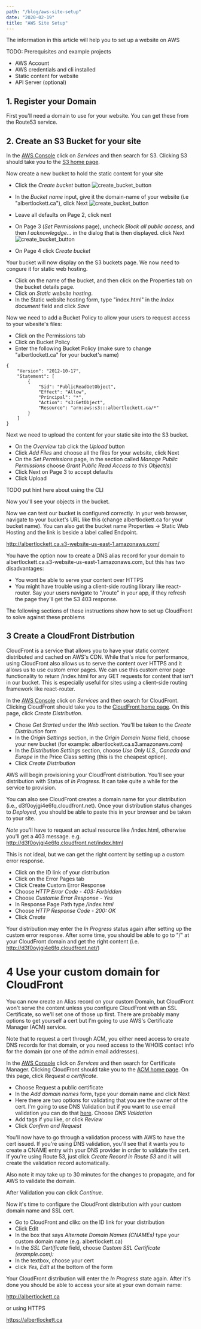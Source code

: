 ```yaml
---
path: "/blog/aws-site-setup"
date: "2020-02-19"
title: "AWS Site Setup"
---
```




<!-- ![create_bucket_button](../pic_1.png) -->
<!-- ![create_bucket_button](../../pic_1.png) -->
<!-- ![create_bucket_button](/images/pic_1.png) -->
<!-- ![create_bucket_button](/markdown-pages/pic_1.png) -->
<!-- ![create_bucket_button](../markdown-pages/pic_1.png)
![create_bucket_button](src/markdown-pages/pic_1.png)
![create_bucket_button](/blog/aws-site-setup/part_2/pic_1.png)
![create_bucket_button](../images/gatsby-astronaut.png) -->

The information in this article will help you to set up a website on AWS

TODO: Prerequisites and example projects
- AWS Account
- AWS credentials and cli installed
- Static content for website
- API Server (optional)

## 1. Register your Domain

First you'll need a domain to use for your website. You can get these from the Route53 service.

## 2. Create an S3 Bucket for your site

In the [AWS Console](https://console.aws.amazon.com/console/home) click on _Services_ and then search for S3. Clicking
S3 should take you to the [S3 home page](https://s3.console.aws.amazon.com/s3/home).

Now create a new bucket to hold the static content for your site
- Click the _Create bucket_ button
  ![create_bucket_button](./aws-site-setup/part_2/pic_1.png)

- In the _Bucket name_ input, give it the domain-name of your website (i.e "albertlockett.ca"), click Next
 ![create_bucket_button](./aws-site-setup/part_2/pic_2.png)
- Leave all defaults on Page 2, click next
- On Page 3 (_Set Permissions_ page), uncheck _Block all public access_, and then _I acknowlegdge..._ in the dialog that
  is then displayed. click Next
  ![create_bucket_button](./aws-site-setup/part_2/pic_3.png)
- On Page 4 click _Create bucket_


Your bucket will now display on the S3 buckets page. We now need to congure it for static web hosting. 
- Click on the name of the bucket, and then click on the Properties tab on the bucket details page. 
- Click on _Static website hosting_.
- In the Static website hosting form, type "index.html" in the _Index document_ field and click _Save_

Now we need to add a Bucket Policy to allow your users to request access to your wbesite's files:
- Click on the Permissions tab
- Click on Bucket Policy
- Enter the following Bucket Policy (make sure to change "albertlockett.ca" for your bucket's name)
```
{
    "Version": "2012-10-17",
    "Statement": [
        {
            "Sid": "PublicReadGetObject",
            "Effect": "Allow",
            "Principal": "*",
            "Action": "s3:GetObject",
            "Resource": "arn:aws:s3:::albertlockett.ca/*"
        }
    ]
}
```

Next we need to upload the content for your static site into the S3 bucket.
- On the _Overview_ tab click the _Upload_ button
- Click _Add Files_ and choose all the files for your website, click Next
- On the _Set Permissions_ page, in the section called _Manage Public Permissions_ choose _Grant Public Read Access 
  to this Object(s)_
- Click Next on Page 3 to accept defaults
- Click Upload

TODO put hint here about using the CLI

Now you'll see your objects in the bucket.

Now we can test our bucket is configured correctly. In your web browser, navigate to your bucket's URL like this
(change albertlockett.ca for your bucket name). You can also get the bucket name Properties -> Static Web Hosting and 
the link is beside a label called Endpoint.

http://albertlockett.ca.s3-website-us-east-1.amazonaws.com/

You have the option now to create a DNS alias record for your domain to 
albertlockett.ca.s3-website-us-east-1.amazonaws.com, but this has two disadvantages:
- You wont be able to serve your content over HTTPS
- You might have trouble using a client-side routing library like react-router. Say your users navigate to "/route" in
  your app, if they refresh the page they'll get the S3 403 response.

The following sections of these instructions show how to set up CloudFront to solve against these problems

## 3 Create a CloudFront Distrbution

CloudFront is a service that allows you to have your static content distributed and cached on AWS's CDN. While that's
nice for performance, using CloudFront also allows us to serve the content over HTTPS and it allows us to use custom
error pages. We can use this custom error page functionality to return /index.html for any GET requests for content that
isn't in our bucket. This is especially useful for sites using a client-side routing framework like react-router.

In the [AWS Console](https://console.aws.amazon.com/console/home) click on _Services_ and then search for CloudFront. 
Clicking CloudFront should take you to the [CloudFront home page](https://console.aws.amazon.com/cloudfront/home). On
this page, click _Create Distribution_.

- Chose _Get Started_ under the _Web_ section. You'll be taken to the _Create Distribution_ form
- In the _Origin Settings_ section, in the _Origin Domain Name_ field, choose your new bucket (for example: 
  albertlockett.ca.s3.amazonaws.com)
- In the _Distribution Settings_ section, choose _Use Only U.S., Canada and Europe_ in the Price Class setting (this is
  the cheapest option).
- Click _Create Distribution_

AWS will begin provisioning your CloudFront distribution. You'll see your distribution with Status of _In Progress_. It 
can take quite a while for the service to provision.

You can also see CloudFront creates a domain name for your distribution (i.e., d3f0oyjgi4e6fq.cloudfront.net). Once your 
distribution status changes to _Deployed_, you should be able to paste this in your browser and be taken to your site.

_Note_ you'll have to request an actual resource like /index.html, otherwise you'll get a 403 message. e.g.
http://d3f0oyjgi4e6fq.cloudfront.net/index.html

This is not ideal, but we can get the right content by setting up a custom error response. 

- Click on the ID link of your distribution
- Click on the Error Pages tab
- Click Create Custom Error Response
- Choose _HTTP Error Code_ - _403: Forbidden_
- Choose _Customie Error Response_ - _Yes_
- In Response Page Path type _/index.html_
- Choose _HTTP Response Code_ - _200: OK_
- Click _Create_

Your distribution may enter the _In Progress_ status again after setting up the custom error response. After some time,
you should be able to go to "/" at your CloudFront domain and get the right content (i.e. 
http://d3f0oyjgi4e6fq.cloudfront.net/)


# 4 Use your custom domain for CloudFront

You can now create an Alias record on your custom Domain, but CloudFront won't serve the content unless you configure
CloudFront with an SSL Certificate, so we'll set one of those up first. There are probably many options to get yourself
a cert but I'm going to use AWS's Certificate Manager (ACM) service.

Note that to request a cert through ACM, you either need access to create DNS records for that domain, or you need 
access to the WHOIS contact info for the domain (or one of the admin email addresses).

In the [AWS Console](https://console.aws.amazon.com/console/home) click on _Services_ and then search for Certificate 
Manager. Clicking CloudFront should take you to the [ACM home page](https://console.aws.amazon.com/acm/hom). On
this page, click _Request a certificate_.

- Choose Request a public certificate
- In the _Add domain names_ form, type your domain name and click Next
- Here there are two options for validating that you are the owner of the cert. I'm going to use DNS Validation but if
  you want to use email validation you can do that 
  [here](https://docs.aws.amazon.com/acm/latest/userguide/gs-acm-validate-email.html). Choose _DNS Validation_
- Add tags if you like, or click _Review_
- Click _Confirm and Request_

You'll now have to go through a validation process with AWS to have the cert issued. If you're using DNS validation,
you'll see that it wants you to create a CNAME entry with your DNS provider in order to validate the cert. If you're 
using Route 53, just click _Create Record in Route 53_ and it will create the validation record automatically.

Also note it may take up to 30 minutes for the changes to propagate, and for AWS to validate the domain.

After Validation you can click _Continue_.

Now it's time to configure the CloudFront distribution with your custom domain name and SSL cert. 
- Go to CloudFront and clikc on the ID link for your distribution
- Click Edit
- In the box that says _Alternate Domain Names (CNAMEs)_ type your custom domain name (e.g. albertlockett.ca)
- In the _SSL Certificate_ field, choose _Custom SSL Certificate (example.com):_
- In the textbox, choose your cert
- click _Yes, Edit_ at the bottom of the form

Your CloudFront distribution will enter the _In Progress_ state again. After it's done you should be able to access 
your site at your own domain name:

http://albertlockett.ca

or using HTTPS

https://albertlockett.ca